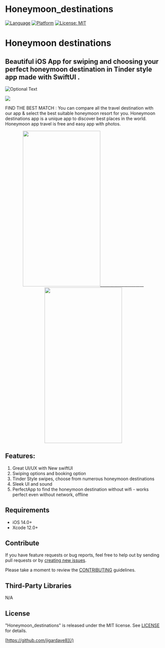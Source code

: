 # Honeymoon_destinations

[![Language](http://img.shields.io/badge/language-SwiftUI-orange?style=flat
)](https://developer.apple.com/swift)
[![Platform](https://img.shields.io/badge/platform-iOS%20%7C%20-blue)]()
[![License: MIT](https://img.shields.io/badge/License-MIT-yellow.svg)](https://opensource.org/licenses/MIT)

# <h1>Honeymoon destinations</h1> 
<h2> Beautiful iOS App for swiping and choosing your perfect honeymoon destination in Tinder style app made with SwiftUI  . </h2>

![Optional Text](https://user-images.githubusercontent.com/13096575/123513933-9278ab00-d6ad-11eb-8a8a-46589a5b2b6a.png) 



<p align="center"> </P>
   <img src=”(https://user-images.githubusercontent.com/13096575/123513933-9278ab00-d6ad-11eb-8a8a-46589a5b2b6a.png)”>

FIND THE BEST MATCH :
You can compare all the travel destination with our app & select the best suitable honeymoon resort for you. Honeymoon destinations app  is a unique app to discover best places in the world.
Honeymoon app travel is free and easy app with photos.


   <p align="center"> 
<img src="https://user-images.githubusercontent.com/13096575/123513498-33199b80-d6ab-11eb-879b-474b405e00d0.png " width="250" height="500">______________________ <img src="https://user-images.githubusercontent.com/13096575/123513681-fac68d00-d6ab-11eb-91ab-746e3143333d.gif" width="250" height="500"></P>



<h2>Features: </h2>

1. Great UI/UX with New swiftUI
2. Swiping options and booking option
3. Tinder Style swipes, choose from numerous honeymoon destinations
4. Sleek UI and sound
5. PerfectApp to find the honeymoon destination without wifi - works perfect even without network, offline

   
  </p>
 

  <div style="text-align: center">
  
  
  </div>
</p>

## Requirements

- iOS 14.0+
- Xcode 12.0+

## Contribute

If you have feature requests or bug reports, feel free to help out by sending pull requests or by [creating new issues](https://github.com/jigardave8/Honeymoon_destinations/issues). 

Please take a moment to
review the [CONTRIBUTING](.github/CONTRIBUTING.md) guidelines.
    
## Third-Party Libraries

N/A


## License

"Honeymoon_destinations" is released under the MIT license. See [LICENSE](mit) for details.

[https://github.com/jigardave8](/)

[swift-image]:https://img.shields.io/badge/swift-5.0-orange.svg
[swift-url]: https://swift.org/
[license-image]: https://img.shields.io/badge/License-MIT-blue.svg
[license-url]: LICENSE
